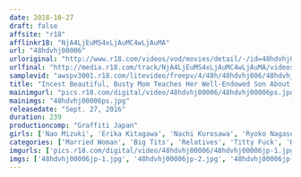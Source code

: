 ```yaml
---
date: 2018-10-27
draft: false
affsite: "r18"
afflinkr18: "NjA4LjEuMS4xLjAuMC4wLjAuMA"
url: "48hdvhj00006"
urloriginal: "http://www.r18.com/videos/vod/movies/detail/-/id=48hdvhj00006"
urlfinal: "http://media.r18.com/track/NjA4LjEuMS4xLjAuMC4wLjAuMA/videos/vod/movies/detail/-/id=48hdvhj00006"
samplevid: "awspv3001.r18.com/litevideo/freepv/4/48h/48hdvhj006/48hdvhj006_dmb_w.mp4"
title: "Incest Beautiful, Busty Mom Teaches Her Well-Endowed Son About The Birds And The Bees"
mainimgurl: "pics.r18.com/digital/video/48hdvhj00006/48hdvhj00006ps.jpg"
mainimgs: "48hdvhj00006ps.jpg"
releasedate: "Sept. 27, 2016"
duration: 239
productioncomp: "Graffiti Japan"
girls: ['Nao Mizuki', 'Erika Kitagawa', 'Nachi Kurosawa', 'Ryoko Nagase', 'Akari Matsuno']
categories: ['Married Woman', 'Big Tits', 'Relatives', 'Titty Fuck', 'Huge Dick - Large Dick', 'Over 4 Hours', 'Hi-Def']
imgurls: ['pics.r18.com/digital/video/48hdvhj00006/48hdvhj00006jp-1.jpg', 'pics.r18.com/digital/video/48hdvhj00006/48hdvhj00006jp-2.jpg', 'pics.r18.com/digital/video/48hdvhj00006/48hdvhj00006jp-3.jpg', 'pics.r18.com/digital/video/48hdvhj00006/48hdvhj00006jp-4.jpg', 'pics.r18.com/digital/video/48hdvhj00006/48hdvhj00006jp-5.jpg', 'pics.r18.com/digital/video/48hdvhj00006/48hdvhj00006jp-6.jpg', 'pics.r18.com/digital/video/48hdvhj00006/48hdvhj00006jp-7.jpg', 'pics.r18.com/digital/video/48hdvhj00006/48hdvhj00006jp-8.jpg', 'pics.r18.com/digital/video/48hdvhj00006/48hdvhj00006jp-9.jpg', 'pics.r18.com/digital/video/48hdvhj00006/48hdvhj00006jp-10.jpg', 'pics.r18.com/digital/video/48hdvhj00006/48hdvhj00006jp-11.jpg', 'pics.r18.com/digital/video/48hdvhj00006/48hdvhj00006jp-12.jpg', 'pics.r18.com/digital/video/48hdvhj00006/48hdvhj00006jp-13.jpg', 'pics.r18.com/digital/video/48hdvhj00006/48hdvhj00006jp-14.jpg', 'pics.r18.com/digital/video/48hdvhj00006/48hdvhj00006jp-15.jpg', 'pics.r18.com/digital/video/48hdvhj00006/48hdvhj00006jp-16.jpg', 'pics.r18.com/digital/video/48hdvhj00006/48hdvhj00006jp-17.jpg', 'pics.r18.com/digital/video/48hdvhj00006/48hdvhj00006jp-18.jpg', 'pics.r18.com/digital/video/48hdvhj00006/48hdvhj00006jp-19.jpg', 'pics.r18.com/digital/video/48hdvhj00006/48hdvhj00006jp-20.jpg']
imgs: ['48hdvhj00006jp-1.jpg', '48hdvhj00006jp-2.jpg', '48hdvhj00006jp-3.jpg', '48hdvhj00006jp-4.jpg', '48hdvhj00006jp-5.jpg', '48hdvhj00006jp-6.jpg', '48hdvhj00006jp-7.jpg', '48hdvhj00006jp-8.jpg', '48hdvhj00006jp-9.jpg', '48hdvhj00006jp-10.jpg', '48hdvhj00006jp-11.jpg', '48hdvhj00006jp-12.jpg', '48hdvhj00006jp-13.jpg', '48hdvhj00006jp-14.jpg', '48hdvhj00006jp-15.jpg', '48hdvhj00006jp-16.jpg', '48hdvhj00006jp-17.jpg', '48hdvhj00006jp-18.jpg', '48hdvhj00006jp-19.jpg', '48hdvhj00006jp-20.jpg']
---
```

